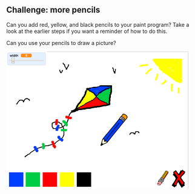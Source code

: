 ## Challenge: more pencils

Can you add red, yellow, and black pencils to your paint program? Take a look at the earlier steps if you want a reminder of how to do this.

Can you use your pencils to draw a picture?

![පින්තුරය](images/paint-final.png)